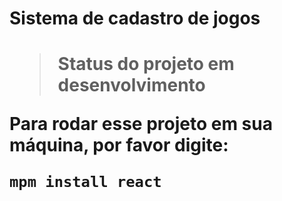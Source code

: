<h1> Sistema de cadastro de jogos <h1>

> Status do projeto em desenvolvimento

Para rodar esse projeto em sua máquina, por favor digite:




```
mpm install react
```
